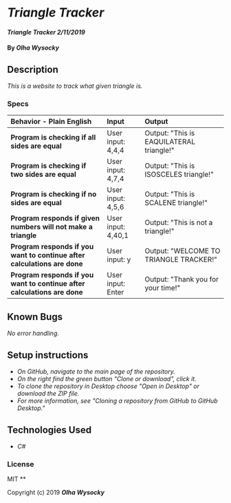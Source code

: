 # _Triangle Tracker_

#### _Triangle Tracker 2/11/2019_

#### By _**Olha Wysocky**_

## Description
_This is a website to track what given triangle is._

### Specs
| Behavior - Plain English | Input | Output |
| :-------------     | :------------- | :------------- |
| **Program is checking if all sides are equal** | User input: 4,4,4 | Output: "This is EAQUILATERAL triangle!"|
| **Program is checking if two sides are equal** | User input: 4,7,4 | Output: "This is ISOSCELES triangle!"|
| **Program is checking if no sides are equal** | User input: 4,5,6 | Output: "This is SCALENE triangle!"|
| **Program responds if given numbers will not make a triangle** | User input: 4,40,1 | Output: "This is not a triangle!"|
| **Program responds if you want to continue after calculations are done** | User input: y | Output: "WELCOME TO TRIANGLE TRACKER!"|
| **Program responds if you want to continue after calculations are done** | User input: Enter | Output: "Thank you for your time!"|

## Known Bugs

_No error handling._

## Setup instructions
* _On GitHub, navigate to the main page of the repository._
* _On the right find the green button "Clone or download", click it._
* _To clone the repository in Desktop choose "Open in Desktop" or download the ZIP file._
* _For more information, see "Cloning a repository from GitHub to GitHub Desktop."_

## Technologies Used

* _C#_

### License
MIT
**

Copyright (c) 2019 **_Olha Wysocky_**
